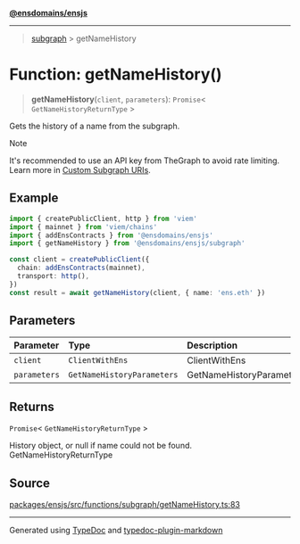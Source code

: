 [**@ensdomains/ensjs**](../README.md)

---

> [subgraph](README.md) > getNameHistory

# Function: getNameHistory()

> **getNameHistory**(`client`, `parameters`): `Promise`\< `GetNameHistoryReturnType` \>

Gets the history of a name from the subgraph.

> [!NOTE]
> It's recommended to use an API key from TheGraph to avoid rate limiting. Learn more in [Custom Subgraph URIs](../basics/custom-subgraph-uris.md).

## Example

```ts
import { createPublicClient, http } from 'viem'
import { mainnet } from 'viem/chains'
import { addEnsContracts } from '@ensdomains/ensjs'
import { getNameHistory } from '@ensdomains/ensjs/subgraph'

const client = createPublicClient({
  chain: addEnsContracts(mainnet),
  transport: http(),
})
const result = await getNameHistory(client, { name: 'ens.eth' })
```

## Parameters

| Parameter    | Type                       | Description              |
| :----------- | :------------------------- | :----------------------- |
| `client`     | `ClientWithEns`            | ClientWithEns            |
| `parameters` | `GetNameHistoryParameters` | GetNameHistoryParameters |

## Returns

`Promise`\< `GetNameHistoryReturnType` \>

History object, or null if name could not be found. GetNameHistoryReturnType

## Source

[packages/ensjs/src/functions/subgraph/getNameHistory.ts:83](https://github.com/ensdomains/ensjs-v3/blob/1b90b888/packages/ensjs/src/functions/subgraph/getNameHistory.ts#L83)

---

Generated using [TypeDoc](https://typedoc.org/) and [typedoc-plugin-markdown](https://www.npmjs.com/package/typedoc-plugin-markdown)
